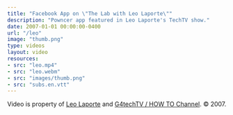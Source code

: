 ```yaml
---
title: "Facebook App on \"The Lab with Leo Laporte\""
description: "Powncer app featured in Leo Laporte's TechTV show."
date: 2007-01-01 00:00:00-0400
url: "/leo"
image: "thumb.png"
type: videos
layout: video
resources:
- src: "leo.mp4"
- src: "leo.webm"
- src: "images/thumb.png"
- src: "subs.en.vtt"
---
```


Video is property of [Leo Laporte](https://leolaporte.com/) and [G4techTV / HOW TO Channel](https://en.wikipedia.org/wiki/G4techTV). &copy; 2007.
